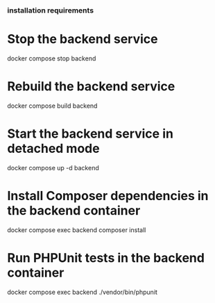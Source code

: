 ### installation requirements


# Stop the backend service
docker compose stop backend

# Rebuild the backend service
docker compose build backend

# Start the backend service in detached mode
docker compose up -d backend

# Install Composer dependencies in the backend container
docker compose exec backend composer install

# Run PHPUnit tests in the backend container
docker compose exec backend ./vendor/bin/phpunit

